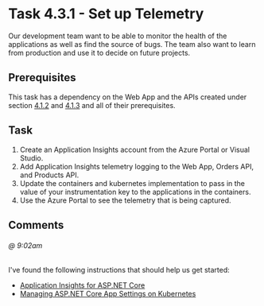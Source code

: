 # Task 4.3.1 - Set up Telemetry

Our development team want to be able to monitor the health of the applications as well as find the source of bugs. The team also want to learn from production and use it to decide on future projects. 

## Prerequisites 

This task has a dependency on the Web App and the APIs created under section [4.1.2](../4/412_OrdersAPI.md) and [4.1.3](../4/413_ProductsAPI.md) and all of their prerequisites.

## Task

1. Create an Application Insights account from the Azure Portal or Visual Studio. 
2. Add Application Insights telemetry logging to the Web App, Orders API, and Products API.
3. Update the containers and kubernetes implementation to pass in the value of your instrumentation key to the applications in the containers.
4. Use the Azure Portal to see the telemetry that is being captured.

## Comments

###### @ 9:02am
I've found the following instructions that should help us get started:
* [Application Insights for ASP.NET Core](https://docs.microsoft.com/en-us/azure/application-insights/app-insights-asp-net-core)
* [Managing ASP.NET Core App Settings on Kubernetes](http://anthonychu.ca/post/aspnet-core-appsettings-secrets-kubernetes/)